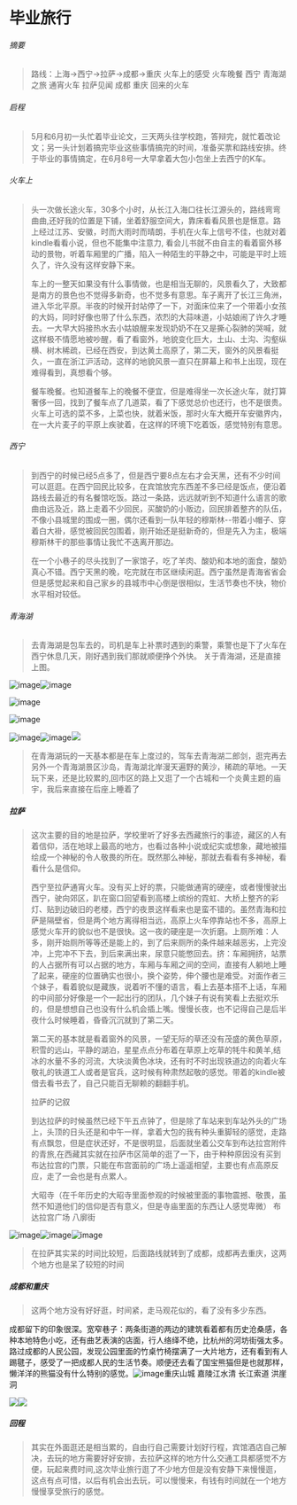 # 毕业旅行

###### 摘要

> 路线：上海-&gt;西宁-&gt;拉萨-&gt;成都-&gt;重庆 火车上的感受 火车晚餐 西宁 青海湖之旅 通宵火车 拉萨见闻 成都 重庆 回来的火车

###### 启程

> 5月和6月初一头忙着毕业论文，三天两头往学校跑，答辩完，就忙着改论文；另一头计划着搞完毕业这些事情搞完的时间，准备买票和路线安排。终于毕业的事情搞定，在6月8号一大早拿着大包小包坐上去西宁的K车。

###### 火车上

> 头一次做长途火车，30多个小时，从长江入海口往长江源头的，路线弯弯曲曲,还好我的位置是下铺，坐着舒服空间大，靠床看看风景也是惬意。路上经过江苏、安徽，时而大雨时而晴朗，手机在火车上信号不佳，也就对着kindle看看小说，但也不能集中注意力, 看会儿书就不由自主的看着窗外移动的景物，听着车厢里的广播，陷入一种陌生的平静之中，可能是平时上班久了，许久没有这样安静下来。
>
> 车上的一整天如果没有什么事情做，也是相当无聊的，风景看久了，大致都是南方的景色也不觉得多新奇，也不觉多有意思。车子离开了长江三角洲，进入华北平原。半夜的时候开封站停了一下，对面床位来了一个带着小女孩的大妈，同时好像也带了什么东西，浓烈的大蒜味道，小姑娘闹了许久才睡去。一大早大妈接热水去小姑娘醒来发现奶奶不在又是撕心裂肺的哭喊，就这样极不情愿地被吵醒，看了看窗外，地貌变化巨大，土山、土沟、沟壑纵横、树木稀疏，已经在西安，到达黄土高原了，第二天，窗外的风景看挺久，一直在浙江沪活动，这样的地貌风景一直只在屏幕上和书上出现，现在难得看到，真想看个够。
>
> 餐车晚餐。也知道餐车上的晚餐不便宜，但是难得坐一次长途火车，就打算奢侈一回，找到了餐车点了几道菜，看了下感觉总价也还行，也不是很贵。火车上可选的菜不多，上菜也快，就着米饭，那时火车大概开车安徽界内，在一大片麦子的平原上疾驶着，在这样的环境下吃着饭，感觉特别有意思。

###### 西宁

> 到西宁的时候已经5点多了，但是西宁要8点左右才会天黑，还有不少时间可以逛逛。在西宁回民比较多，在宾馆放完东西差不多已经是饭点，便沿着路线去最近的有名餐馆吃饭。路过一条路，远远就听到不知道什么语言的歌曲由远及近，路上走着不少回民，买酸奶的小贩边，回民排着整齐的队伍，不像小县城里的围成一圈，偶尔还看到一队年轻的穆斯林--带着小帽子、穿着白大褂，感觉被回民包围着，刚开始还是挺新奇的，但是先入为主，极端穆斯林干的那些事情让我忙不迭离开那边。
>
> 在一个小巷子的尽头找到了一家馆子，吃了羊肉、酸奶和本地的面食，酸奶真心不错。西宁天黑的晚，吃完就在市区继续闲逛。西宁虽然是青海省省会但是感觉起来和自己家乡的县城市中心倒是很相似，生活节奏也不快，物价水平相对较低。

###### 青海湖

> 去青海湖是包车去的，司机是车上补票时遇到的乘警，乘警也是下了火车在西宁休息几天，刚好遇到我们那就顺便挣个外快。 关于青海湖，还是直接上图。

![](http://ww3.sinaimg.cn/mw690/b359f54bgw1f64sahxvi1j21kw16okcq.jpg "image")![](http://ww4.sinaimg.cn/mw690/b359f54bgw1f64sagvu21j21kw16o7rf.jpg "image")

![](http://ww1.sinaimg.cn/mw690/b359f54bgw1f64sadol7jj21kw16oh8g.jpg "image")

![](http://ww1.sinaimg.cn/mw690/b359f54bgw1f64sabh0vzj21kw16oh6d.jpg "image")

![](/assets/travel_2016/qinghai_1.jpeg "image")![](/assets/travel_2016/qinghai_3.jpeg "image")![](/assets/travel_2016/qinghai_4.jpeg)

> 在青海湖玩的一天基本都是在车上度过的，驾车去青海湖二郎剑，逛完再去另外一个青海湖景区沙岛，青海湖北岸漫天遍野的黄沙，稀疏的草地。一天玩下来，还是比较累的,回市区的路上又逛了一个古城和一个炎黄主题的庙宇，我后来直接在后座上睡着了

##### 拉萨

> 这次主要的目的地是拉萨，学校里听了好多去西藏旅行的事迹，藏区的人有着信仰，活在地球上最高的地方，也看过各种小说或纪实或想象，藏地被描绘成一个神秘的令人敬畏的所在。既然那么神秘，那就去看看有多神秘，看看什么是信仰。
>
> 西宁至拉萨通宵火车。没有买上好的票，只能做通宵的硬座，或者慢慢驶出西宁，驶向郊区，趴在窗口回望看到高楼上缤纷的霓虹、大桥上整齐的彩灯、贴到边破旧的老楼，西宁的夜景这样看来也是蛮不错的。虽然青海和拉萨是隔壁省，但是两个地方离得相当远，高原上火车停靠站也不多，高原上感觉火车开的貌似也不是很快。这一夜的硬座是一次折磨。上厕所难：人多，刚开始厕所等等还是能上的，到了后来厕所的条件越来越恶劣，上完没冲，上完冲不下去，到后来满出来，尿意只能憋回去。挤：车厢拥挤，站票的人占据所有可以占据的地方，车厢与车厢之间的空间，直接有人躺地上睡了起来，硬座的位置确实也很小，换个姿势，伸个腰也是难受。对面作者三个妹子，看着貌似是藏族，说着听不懂的语言，看上去基本搭不上话，车厢的中间部分好像是一个一起出行的团队，几个妹子有说有笑看上去挺欢乐的，但是想想自己也没有什么机会插上嘴。慢慢长夜，也不记得自己是后半夜什么时候睡着，昏昏沉沉就到了第二天。
>
> 第二天的基本就是看着窗外的风景，一望无际的草还没有茂盛的黄色草原，积雪的远山，平静的湖泊，星星点点分布着在草原上吃草的牦牛和黄羊,结冰的水量不多的河流，大块淡黄色冰块，还有时不时出现铁道边的向着火车敬礼的铁道工人或者是官兵，这时候有种肃然起敬的感觉。带着的kindle被借去看书去了，自己只能百无聊赖的翻翻手机。
>
> 拉萨的记叙
>
> 到达拉萨的时候虽然已经下午五点钟了，但是除了车站来到车站外头的广场上，头顶的日头还是和中午一样，拿着大包的我有种头重脚轻的感觉，走路有点飘忽，但是症状还好，不是很明显，后面就坐着公交车到布达拉宫附件的青旅,在西藏其实就在拉萨市区简单的逛了一下，由于种种原因没有买到布达拉宫的门票，只能在布宫面前的广场上遥遥相望，主要也有点高原反应，走了一会也是有点累人。
>
> 大昭寺（在千年历史的大昭寺里面参观的时候被里面的事物震撼、敬畏，虽然不知道他们的信仰是否有意义，但是寺庙里面的东西让人感觉卑微） 布达拉宫广场 八廓街

![](/assets/travel_2016/lasa_0.jpg "image")![](/assets/travel_2016/lasa_1.jpeg "image")![](/assets/travel_2016/lasa_2.jpg "image")

> 在拉萨其实呆的时间比较短，后面路线就转到了成都，成都再去重庆，这两个地方也是呆了较短的时间

##### 成都和重庆

> 这两个地方没有好好逛，时间紧，走马观花似的，看了没有多少东西。

成都留下的印象很深。宽窄巷子：两条街道的两边的建筑看着都有历史沧桑感，各种本地特色小吃，还有曲艺表演的店面，行人络绎不绝，比杭州的河坊街强太多。路过成都的人民公园，发现公园里面的竹桌竹椅摆满了一大片地方，还有看到有人踢毽子，感受了一把成都人民的生活节奏。顺便还去看了国宝熊猫但是也就那样，懒洋洋的熊猫没有什么特别的感觉。![](/assets/travel_2016/chengdu_1.jpeg "image")重庆山城 嘉陵江水清 长江索道 洪崖洞

![](/assets/travel_2016/chongqing_1.jpg)![](/assets/travel_2016/chongqing_0.jpeg)

##### 回程

> 其实在外面逛还是相当累的，自由行自己需要计划好行程，宾馆酒店自己解决，去玩的地方需要好好安排，去拉萨这样的地方什么交通工具都感觉不方便，玩起来费时间,这次毕业旅行逛了不少地方但是没有安静下来慢慢逛，这点有点可惜，以后有机会出去玩，可以慢慢来，有钱有时间就在一个地方慢慢享受旅行的感觉。



